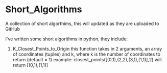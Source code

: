 # Short_Algorithms
A collection of short algorthims, this will updated as they are uploaded to GitHub

I've written some short algorithms in python, they include:

1) K_Closest_Points_to_Origin
   this function takes in 2 arguments, an array of coordinates (tuples) and k, where k is the number of coordinates to return (default = 1)
   example: closest_points([(0,1),(2,2),(3,1),(1,1)],2) will return [(0,1),(1,1)]
